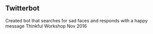 ## Twitterbot
Created bot that searches for sad faces and responds with a happy message
Thinkful Workshop Nov 2016
